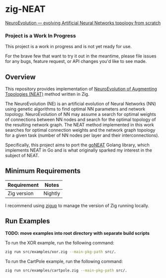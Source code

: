 # zig-NEAT

[NeuroEvolution — evolving Artificial Neural Networks topology from scratch](https://becominghuman.ai/neuroevolution-evolving-artificial-neural-networks-topology-from-the-scratch-d1ebc5540d84)

### Project is a Work In Progress

This project is a work in progress and is not yet ready for use.

For the brave few that want to try it out in the meantime, please file issues for any bugs, feature request, or API changes you'd like to see made.

## Overview

This repository provides implementation of [NeuroEvolution of Augmenting Topologies (NEAT)](http://www.cs.ucf.edu/~kstanley/neat.html) method written in Zig.

The NeuroEvolution (NE) is an artificial evolution of Neural Networks (NN) using genetic algorithms to find optimal NN parameters and network topology. NeuroEvolution of NN may assume a search for optimal weights of connections between NN nodes and search for the optimal topology of the resulting network graph. The NEAT method implemented in this work searches for optimal connection weights and the network graph topology for a given task (number of NN nodes per layer and their interconnections).

Specifically, this project aims to port the [goNEAT](https://github.com/yaricom/goNEAT) Golang library, which implements NEAT in Go and is what originally sparked my interest in the subject of NEAT.

## Minimum Requirements

| Requirement | Notes   |
| ----------- | ------- |
| Zig version | Nightly |

I recommend using [zigup](https://github.com/marler8997/zigup) to manage the version of Zig running locally.

## Run Examples

**TODO: move examples into root directory with separate build scripts**

To run the XOR example, run the following command:

```bash
zig run src/examples/xor.zig --main-pkg-path src/.
```

To run the CartPole example, run the following command:

```bash
zig run src/examples/cartpole.zig --main-pkg-path src/.
```
